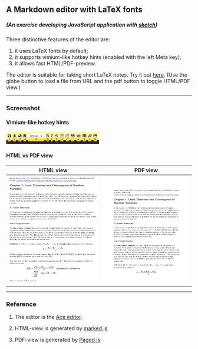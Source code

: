 ## A Markdown editor with LaTeX fonts

##### (An exercise developing JavaScript application with [sketch](https://www.github.com/kcf-jackson/sketch))

Three distinctive features of the editor are:

1. it uses LaTeX fonts by default;
2. it supports vimium-like hotkey hints (enabled with the left Meta key);
3. it allows fast HTML/PDF-preview.

The editor is suitable for taking short LaTeX notes. Try it out [here](https://gitcdn.xyz/repo/kcf-jackson/markdown-latex-font/master/math_editor_v2/math_editor_v2.html). (Use the globe button to load a file from URL and the pdf button to toggle HTML/PDF view.)

---

### Screenshot

#### Vimium-like hotkey hints

<img src="./figures/vimium_hints.png" width="50%">


#### HTML vs PDF view

HTML view             |  PDF view
:-------------------------:|:-------------------------:
![](./figures/html_view.png)  | ![](./figures/pdf_view.png)

---

### Reference

1. The editor is the [Ace editor](https://ace.c9.io/).

2. HTML-view is generated by [marked.js](https://marked.js.org/)

3. PDF-view is generated by [Paged.js](https://www.pagedjs.org/)
